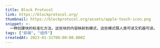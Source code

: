 ```yaml
---
title: Block Protocol
link: https://blockprotocol.org/
thumbnail: https://blockprotocol.org/assets/apple-touch-icon.png
snippet: >-
  一种创建块的标准化方法，这些块的内容映射到模式，这些模式既人类可读又机器可读。
tags: ["前端", "组件"]
createdAt: 2023-01-31T00:00:00.000Z
---
```

